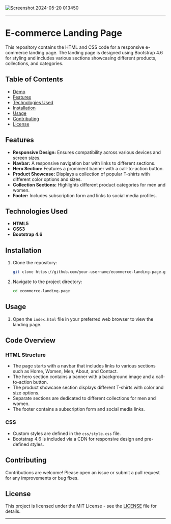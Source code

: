 ![Screenshot 2024-05-20 013450](https://github.com/NermeenKamal/Ecommerce-Website-ChanZel/assets/114883845/a59dd593-8bcc-4392-9fe6-c44507dbd441)

---

# E-commerce Landing Page

This repository contains the HTML and CSS code for a responsive e-commerce landing page. The landing page is designed using Bootstrap 4.6 for styling and includes various sections showcasing different products, collections, and categories.

## Table of Contents

- [Demo](#demo)
- [Features](#features)
- [Technologies Used](#technologies-used)
- [Installation](#installation)
- [Usage](#usage)
- [Contributing](#contributing)
- [License](#license)


## Features

- **Responsive Design:** Ensures compatibility across various devices and screen sizes.
- **Navbar:** A responsive navigation bar with links to different sections.
- **Hero Section:** Features a prominent banner with a call-to-action button.
- **Product Showcase:** Displays a collection of popular T-shirts with different color options and sizes.
- **Collection Sections:** Highlights different product categories for men and women.
- **Footer:** Includes subscription form and links to social media profiles.

## Technologies Used

- **HTML5**
- **CSS3**
- **Bootstrap 4.6**
  
## Installation

1. Clone the repository:
   ```bash
   git clone https://github.com/your-username/ecommerce-landing-page.git
   ```
2. Navigate to the project directory:
   ```bash
   cd ecommerce-landing-page
   ```

## Usage

1. Open the `index.html` file in your preferred web browser to view the landing page.

## Code Overview

### HTML Structure

- The page starts with a navbar that includes links to various sections such as Home, Women, Men, About, and Contact.
- The hero section contains a banner with a background image and a call-to-action button.
- The product showcase section displays different T-shirts with color and size options.
- Separate sections are dedicated to different collections for men and women.
- The footer contains a subscription form and social media links.

### CSS

- Custom styles are defined in the `css/style.css` file.
- Bootstrap 4.6 is included via a CDN for responsive design and pre-defined styles.

## Contributing

Contributions are welcome! Please open an issue or submit a pull request for any improvements or bug fixes.

## License

This project is licensed under the MIT License - see the [LICENSE](LICENSE) file for details.

---
